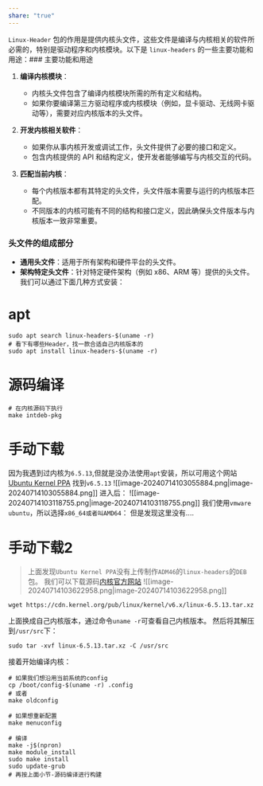 ```yaml
---
share: "true"
---
```


`Linux-Header` 包的作用是提供内核头文件，这些文件是编译与内核相关的软件所必需的，特别是驱动程序和内核模块。以下是 `linux-headers` 的一些主要功能和用途：### 主要功能和用途

1. **编译内核模块**：
    
    - 内核头文件包含了编译内核模块所需的所有定义和结构。
    - 如果你要编译第三方驱动程序或内核模块（例如，显卡驱动、无线网卡驱动等），需要对应内核版本的头文件。
2. **开发内核相关软件**：
    
    - 如果你从事内核开发或调试工作，头文件提供了必要的接口和定义。
    - 包含内核提供的 API 和结构定义，使开发者能够编写与内核交互的代码。
3. **匹配当前内核**：
    
    - 每个内核版本都有其特定的头文件，头文件版本需要与运行的内核版本匹配。
    - 不同版本的内核可能有不同的结构和接口定义，因此确保头文件版本与内核版本一致非常重要。

### 头文件的组成部分

- **通用头文件**：适用于所有架构和硬件平台的头文件。
- **架构特定头文件**：针对特定硬件架构（例如 x86、ARM 等）提供的头文件。
我们可以通过下面几种方式安装：
# apt
```shell
sudo apt search linux-headers-$(uname -r)
# 看下有哪些Header，找一款合适自己内核版本的
sudo apt install linux-headers-$(uname -r)
```

# 源码编译
```shell
# 在内核源码下执行
make intdeb-pkg
```

# 手动下载
因为我遇到过内核为`6.5.13`,但就是没办法使用`apt`安装，所以可用这个网站[Ubuntu Kernel PPA](https://kernel.ubuntu.com/mainline)
找到`v6.5.13`
![[image-20240714103055884.png|image-20240714103055884.png]]
进入后：
![[image-20240714103118755.png|image-20240714103118755.png]]
我们使用`vmware ubuntu`，所以选择`x86_64或者叫AMD64`：
但是发现这里没有....
# 手动下载2
>上面发现`Ubuntu Kernel PPA`没有上传制作`ADM46`的`linux-headers`的`DEB`包。
>我们可以下载源码[内核官方网站](https://cdn.kernel.org/pub/linux/kernel)
![[image-20240714103622958.png|image-20240714103622958.png]]
```shell
wget https://cdn.kernel.org/pub/linux/kernel/v6.x/linux-6.5.13.tar.xz
```

上面换成自己内核版本，通过命令`uname -r`可查看自己内核版本。
然后将其解压到`/usr/src`下：
```shell
sudo tar -xvf linux-6.5.13.tar.xz -C /usr/src
```
接着开始编译内核：
```shell
# 如果我们想沿用当前系统的config
cp /boot/config-$(uname -r) .config
# 或者
make oldconfig

# 如果想重新配置
make menuconfig

# 编译
make -j$(npron)
make module_install
sudo make install
sudo update-grub
# 再按上面小节-源码编译进行构建
```
